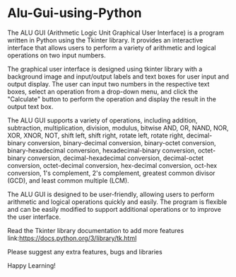 # Alu-Gui-using-Python
The ALU GUI (Arithmetic Logic Unit Graphical User Interface) is a program written in Python using the Tkinter library. It provides an interactive interface that allows users to perform a variety of arithmetic and logical operations on two input numbers.

The graphical user interface is designed using tkinter library with a background image and input/output labels and text boxes for user input and output display. The user can input two numbers in the respective text boxes, select an operation from a drop-down menu, and click the "Calculate" button to perform the operation and display the result in the output text box.

The ALU GUI supports a variety of operations, including addition, subtraction, multiplication, division, modulus, bitwise AND, OR, NAND, NOR, XOR, XNOR, NOT, shift left, shift right, rotate left, rotate right, decimal-binary conversion, binary-decimal conversion, binary-octet conversion, binary-hexadecimal conversion, hexadecimal-binary conversion, octet-binary conversion, decimal-hexadecimal conversion, decimal-octet conversion, octet-decimal conversion, hex-decimal conversion, oct-hex conversion, 1's complement, 2's complement, greatest common divisor (GCD), and least common multiple (LCM).

The ALU GUI is designed to be user-friendly, allowing users to perform arithmetic and logical operations quickly and easily. The program is flexible and can be easily modified to support additional operations or to improve the user interface.

Read the Tkinter library documentation to add more features
link:https://docs.python.org/3/library/tk.html

Please suggest any extra features, bugs and libraries 

Happy Learning!
